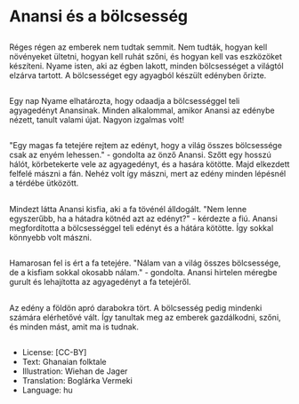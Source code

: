 # Anansi és a bölcsesség

##
Réges régen az emberek nem tudtak semmit. Nem tudták, hogyan kell növényeket ültetni, hogyan kell ruhát szőni, és hogyan kell vas eszközöket készíteni. Nyame isten, aki az égben lakott, minden bölcsességet a világtól elzárva tartott. A bölcsességet egy agyagból készült edényben őrizte.

##
Egy nap Nyame elhatározta, hogy odaadja a bölcsességgel teli agyagedényt Anansinak. Minden alkalommal, amikor Anansi az edénybe nézett, tanult valami újat. Nagyon izgalmas volt!

##
"Egy magas fa tetejére rejtem az edényt, hogy a világ összes bölcsessége csak az enyém lehessen." - gondolta az önző Anansi. Szőtt egy hosszú hálót, körbetekerte vele az agyagedényt, és a hasára kötötte. Majd elkezdett felfelé mászni a fán. Nehéz volt így mászni, mert az edény minden lépésnél a térdébe ütközött.

##
Mindezt látta Anansi kisfia, aki a fa tövénél álldogált. "Nem lenne egyszerűbb, ha a hátadra kötnéd azt az edényt?" - kérdezte a fiú. Anansi megfordította a bölcsességgel teli edényt és a hátára kötötte. Így sokkal könnyebb volt mászni.

##
Hamarosan fel is ért a fa tetejére. "Nálam van a világ összes bölcsessége, de a kisfiam sokkal okosabb nálam." - gondolta. Anansi hirtelen méregbe gurult és lehajította az agyagedényt a fa tetejéről.

##
Az edény a földön apró darabokra tört. A bölcsesség pedig mindenki számára elérhetővé vált. Így tanultak meg az emberek gazdálkodni, szőni, és minden mást, amit ma is tudnak.

##
* License: [CC-BY]
* Text: Ghanaian folktale
* Illustration: Wiehan de Jager
* Translation: Boglárka Vermeki
* Language: hu
